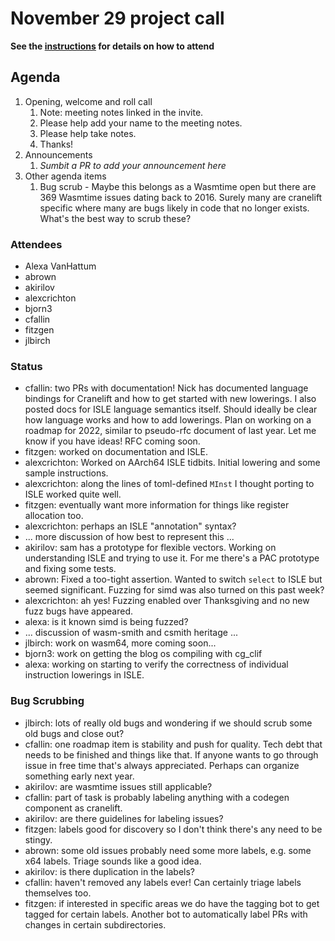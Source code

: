 # November 29 project call

**See the [instructions](../README.md) for details on how to attend**

## Agenda
1. Opening, welcome and roll call
    1. Note: meeting notes linked in the invite.
    1. Please help add your name to the meeting notes.
    1. Please help take notes.
    1. Thanks!
1. Announcements
    1. _Sumbit a PR to add your announcement here_
1. Other agenda items
    1. Bug scrub - Maybe this belongs as a Wasmtime open but there are 369 Wasmtime issues dating back to 2016. Surely many are cranelift specific where many are bugs likely in code that no longer exists. What's the best way to scrub these?

### Attendees

* Alexa VanHattum
* abrown
* akirilov
* alexcrichton
* bjorn3
* cfallin
* fitzgen
* jlbirch

### Status

* cfallin: two PRs with documentation! Nick has documented language bindings for
  Cranelift and how to get started with new lowerings. I also posted docs for
  ISLE language semantics itself. Should ideally be clear how language works and
  how to add lowerings. Plan on working on a roadmap for 2022, similar to
  pseudo-rfc document of last year. Let me know if you have ideas! RFC coming
  soon.
* fitzgen: worked on documentation and ISLE.
* alexcrichton: Worked on AArch64 ISLE tidbits. Initial lowering and some sample
  instructions.
* alexcrichton: along the lines of toml-defined `MInst` I thought porting to
  ISLE worked quite well.
* fitzgen: eventually want more information for things like register allocation
  too.
* alexcrichton: perhaps an ISLE "annotation" syntax?
* ... more discussion of how best to represent this ...
* akirilov: sam has a prototype for flexible vectors. Working on understanding
  ISLE and trying to use it. For me there's a PAC prototype and fixing some
  tests.
* abrown: Fixed a too-tight assertion. Wanted to switch `select` to ISLE but
  seemed significant. Fuzzing for simd was also turned on this past week?
* alexcrichton: ah yes! Fuzzing enabled over Thanksgiving and no new fuzz bugs
  have appeared.
* alexa: is it known simd is being fuzzed?
* ... discussion of wasm-smith and csmith heritage ...
* jlbirch: work on wasm64, more coming soon...
* bjorn3: work on getting the blog os compiling with cg_clif
* alexa: working on starting to verify the correctness of individual instruction
  lowerings in ISLE.

### Bug Scrubbing

* jlbirch: lots of really old bugs and wondering if we should scrub some old
  bugs and close out?
* cfallin: one roadmap item is stability and push for quality. Tech debt that
  needs to be finished and things like that. If anyone wants to go through issue
  in free time that's always appreciated. Perhaps can organize something early
  next year.
* akirilov: are wasmtime issues still applicable?
* cfallin: part of task is probably labeling anything with a codegen component
  as cranelift.
* akirilov: are there guidelines for labeling issues?
* fitzgen: labels good for discovery so I don't think there's any need to be
  stingy.
* abrown: some old issues probably need some more labels, e.g. some x64 labels.
  Triage sounds like a good idea.
* akirilov: is there duplication in the labels?
* cfallin: haven't removed any labels ever! Can certainly triage labels
  themselves too.
* fitzgen: if interested in specific areas we do have the tagging bot to get
  tagged for certain labels. Another bot to automatically label PRs with changes
  in certain subdirectories.

